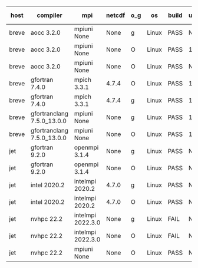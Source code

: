 

| host     | compiler                              | mpi                      | netcdf        | o_g        | os       | build       | u_pass          | u_fail          | s_pass            | s_fail            | e_pass             | e_fail             | nuopc_pass       | nuopc_fail       | artifacts link          |
|----------|---------------------------------------|--------------------------|---------------|------------|----------|-------------|-----------------|-----------------|-------------------|-------------------|--------------------|--------------------|------------------|------------------|-------------------------|
| breve | aocc 3.2.0 | mpiuni None  | None  | g | Linux | PASS | None | None | None | None | None | None | None | None | <a href="https://github.com/esmf-org/esmf-test-artifacts/tree/2c53a991e0095a15f1b42ae88193cc0ff06801ea/fix_clang/aocc/3.2.0/g/mpiuni/None" target="_blank">2c53a99</a> | 
| breve | aocc 3.2.0 | mpiuni None  | None  | O | Linux | PASS | 12304 | 34 | 6 | 2 | 43 | 0 | None | None | <a href="https://github.com/esmf-org/esmf-test-artifacts/tree/0700ccd28054139df99786dce1c83ced1c9a5c50/fix_clang/aocc/3.2.0/O/mpiuni/None" target="_blank">0700ccd</a> | 
| breve | aocc 3.2.0 | mpiuni None  | None  | O | Linux | PASS | None | None | None | None | None | None | None | None | <a href="https://github.com/esmf-org/esmf-test-artifacts/tree/c21ecfd68ac5ecccec7b60b5da4706948f432067/fix_clang/aocc/3.2.0/O/mpiuni/None" target="_blank">c21ecfd</a> | 
| breve | gfortran 7.4.0 | mpich 3.3.1  | 4.7.4  | O | Linux | PASS | 13917 | 0 | 49 | 0 | 80 | 0 | 52 | 0 | <a href="https://github.com/esmf-org/esmf-test-artifacts/tree/f5f512e4ec09f375e986f1e249cdb7e88387ffae/fix_clang/gfortran/7.4.0/O/mpich/3.3.1" target="_blank">f5f512e</a> | 
| breve | gfortran 7.4.0 | mpich 3.3.1  | 4.7.4  | g | Linux | PASS | 13917 | 0 | 49 | 0 | 80 | 0 | 52 | 0 | <a href="https://github.com/esmf-org/esmf-test-artifacts/tree/61f0e773420c2e7a99f60d33acc3522cb39e3dcb/fix_clang/gfortran/7.4.0/g/mpich/3.3.1" target="_blank">61f0e77</a> | 
| breve | gfortranclang 7.5.0_13.0.0 | mpiuni None  | None  | g | Linux | PASS | 12338 | 0 | 8 | 0 | 43 | 0 | None | None | <a href="https://github.com/esmf-org/esmf-test-artifacts/tree/2b2a0d58c6096ac3644b4e9baf9be4d37e1f3029/fix_clang/gfortranclang/7.5.0_13.0.0/g/mpiuni/None" target="_blank">2b2a0d5</a> | 
| breve | gfortranclang 7.5.0_13.0.0 | mpiuni None  | None  | O | Linux | PASS | 12338 | 0 | 8 | 0 | 43 | 0 | None | None | <a href="https://github.com/esmf-org/esmf-test-artifacts/tree/0504e7891b7ba5f4aca0e6c5850fdf9a3c778fe1/fix_clang/gfortranclang/7.5.0_13.0.0/O/mpiuni/None" target="_blank">0504e78</a> | 
| jet | gfortran 9.2.0 | openmpi 3.1.4  | None  | g | Linux | PASS | None | None | None | None | None | None | None | None | <a href="https://github.com/esmf-org/esmf-test-artifacts/tree/752668d254f87e7eac5a87869c65827c662086f3/fix_clang/gfortran/9.2.0/g/openmpi/3.1.4" target="_blank">752668d</a> | 
| jet | gfortran 9.2.0 | openmpi 3.1.4  | None  | O | Linux | PASS | None | None | None | None | None | None | None | None | <a href="https://github.com/esmf-org/esmf-test-artifacts/tree/06a7ea2a4261b6c8684a92c14cb81ee757dcff24/fix_clang/gfortran/9.2.0/O/openmpi/3.1.4" target="_blank">06a7ea2</a> | 
| jet | intel 2020.2 | intelmpi 2020.2  | 4.7.0  | g | Linux | PASS | None | None | None | None | None | None | None | None | <a href="https://github.com/esmf-org/esmf-test-artifacts/tree/404d470fd44c4506ac4f9115b18d9e491b526b14/fix_clang/intel/2020.2/g/intelmpi/2020.2" target="_blank">404d470</a> | 
| jet | intel 2020.2 | intelmpi 2020.2  | 4.7.0  | O | Linux | PASS | None | None | None | None | None | None | None | None | <a href="https://github.com/esmf-org/esmf-test-artifacts/tree/6fda7ee408008cbd6389e1537a000bf8e2ee48fd/fix_clang/intel/2020.2/O/intelmpi/2020.2" target="_blank">6fda7ee</a> | 
| jet | nvhpc 22.2 | intelmpi 2022.3.0  | None  | g | Linux | FAIL | None | None | None | None | None | None | None | None | <a href="https://github.com/esmf-org/esmf-test-artifacts/tree/5bccedb65b730b8c611f1130d458c98d92e8aaea/fix_clang/nvhpc/22.2/g/intelmpi/2022.3.0" target="_blank">5bccedb</a> | 
| jet | nvhpc 22.2 | intelmpi 2022.3.0  | None  | O | Linux | FAIL | None | None | None | None | None | None | None | None | <a href="https://github.com/esmf-org/esmf-test-artifacts/tree/fbccfae6e6b45c598b65cb725eb14dd9818be6cc/fix_clang/nvhpc/22.2/O/intelmpi/2022.3.0" target="_blank">fbccfae</a> | 
| jet | nvhpc 22.2 | mpiuni None  | None  | O | Linux | PASS | None | None | None | None | None | None | None | None | <a href="https://github.com/esmf-org/esmf-test-artifacts/tree/06d9ad2a8dc6f74abed193f71154b4e3cb5d2674/fix_clang/nvhpc/22.2/O/mpiuni/None" target="_blank">06d9ad2</a> | 
